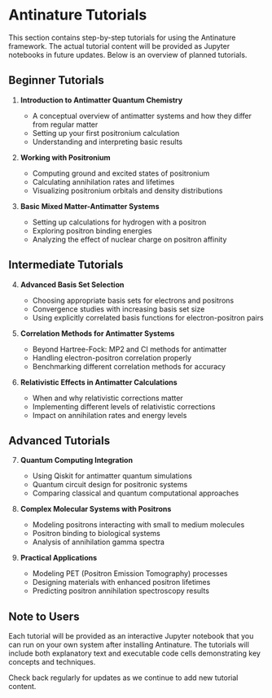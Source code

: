 # Antinature Tutorials

This section contains step-by-step tutorials for using the Antinature framework. The actual tutorial content will be provided as Jupyter notebooks in future updates. Below is an overview of planned tutorials.

## Beginner Tutorials

1. **Introduction to Antimatter Quantum Chemistry**
   - A conceptual overview of antimatter systems and how they differ from regular matter
   - Setting up your first positronium calculation
   - Understanding and interpreting basic results

2. **Working with Positronium**
   - Computing ground and excited states of positronium
   - Calculating annihilation rates and lifetimes
   - Visualizing positronium orbitals and density distributions

3. **Basic Mixed Matter-Antimatter Systems**
   - Setting up calculations for hydrogen with a positron
   - Exploring positron binding energies
   - Analyzing the effect of nuclear charge on positron affinity

## Intermediate Tutorials

4. **Advanced Basis Set Selection**
   - Choosing appropriate basis sets for electrons and positrons
   - Convergence studies with increasing basis set size
   - Using explicitly correlated basis functions for electron-positron pairs

5. **Correlation Methods for Antimatter Systems**
   - Beyond Hartree-Fock: MP2 and CI methods for antimatter
   - Handling electron-positron correlation properly
   - Benchmarking different correlation methods for accuracy

6. **Relativistic Effects in Antimatter Calculations**
   - When and why relativistic corrections matter
   - Implementing different levels of relativistic corrections
   - Impact on annihilation rates and energy levels

## Advanced Tutorials

7. **Quantum Computing Integration**
   - Using Qiskit for antimatter quantum simulations
   - Quantum circuit design for positronic systems
   - Comparing classical and quantum computational approaches

8. **Complex Molecular Systems with Positrons**
   - Modeling positrons interacting with small to medium molecules
   - Positron binding to biological systems
   - Analysis of annihilation gamma spectra

9. **Practical Applications**
   - Modeling PET (Positron Emission Tomography) processes
   - Designing materials with enhanced positron lifetimes
   - Predicting positron annihilation spectroscopy results

## Note to Users

Each tutorial will be provided as an interactive Jupyter notebook that you can run on your own system after installing Antinature. The tutorials will include both explanatory text and executable code cells demonstrating key concepts and techniques.

Check back regularly for updates as we continue to add new tutorial content.
